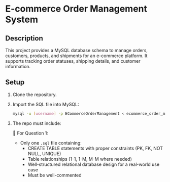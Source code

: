 # E-commerce Order Management System

## Description

This project provides a MySQL database schema to manage orders, customers, products, and shipments for an e-commerce platform. It supports tracking order statuses, shipping details, and customer information.

## Setup

1. Clone the repository.
2. Import the SQL file into MySQL:

   ```bash
   mysql -u [username] -p ECommerceOrderManagement < ecommerce_order_management.sql
   ```

3. The repo must include:

   🧠 For Question 1:

   - Only one `.sql` file containing:
     - CREATE TABLE statements with proper constraints (PK, FK, NOT NULL, UNIQUE)
     - Table relationships (1-1, 1-M, M-M where needed)
     - Well-structured relational database design for a real-world use case
     - Must be well-commented

